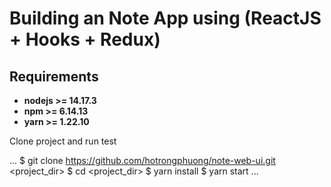 # Building an Note App using (ReactJS + Hooks + Redux)

## Requirements

-   **nodejs >= 14.17.3**
-   **npm >= 6.14.13**
-   **yarn >= 1.22.10**

Clone project and run test

...
$ git clone https://github.com/hotrongphuong/note-web-ui.git <project_dir>
$ cd <project_dir>
$ yarn install
$ yarn start
...

